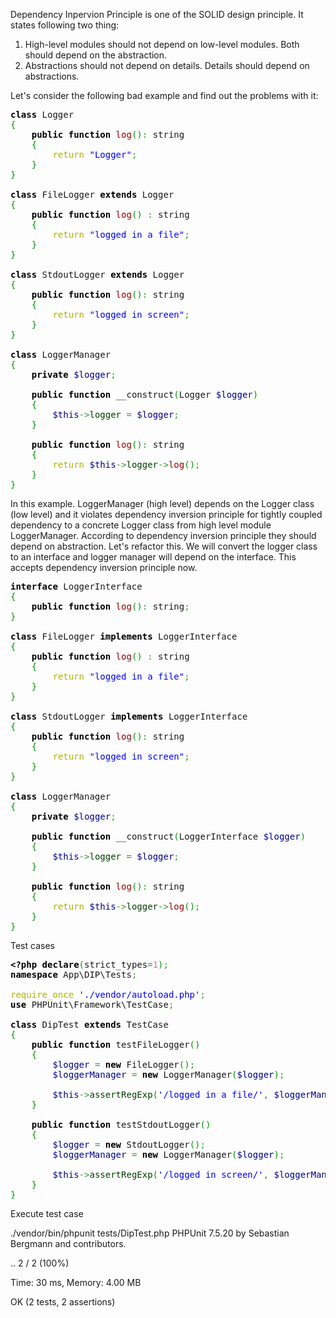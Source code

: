 
Dependency Inpervion Principle is one of the SOLID design principle. It states following two thing:
1. High-level modules should not depend on low-level modules. Both should depend on the abstraction.
2. Abstractions should not depend on details. Details should depend on abstractions.

Let's consider the following bad example and find out the problems with it:

<pre class="php" style="font-family:monospace;"><span style="color: #000000; font-weight: bold;">class</span> Logger
<span style="color: #009900;">&#123;</span>
    <span style="color: #000000; font-weight: bold;">public</span> <span style="color: #000000; font-weight: bold;">function</span> <span style="color: #990000;">log</span><span style="color: #009900;">&#40;</span><span style="color: #009900;">&#41;</span><span style="color: #339933;">:</span> string
    <span style="color: #009900;">&#123;</span>
        <span style="color: #b1b100;">return</span> <span style="color: #0000ff;">&quot;Logger&quot;</span><span style="color: #339933;">;</span>
    <span style="color: #009900;">&#125;</span>
<span style="color: #009900;">&#125;</span>
&nbsp;
<span style="color: #000000; font-weight: bold;">class</span> FileLogger <span style="color: #000000; font-weight: bold;">extends</span> Logger
<span style="color: #009900;">&#123;</span>
    <span style="color: #000000; font-weight: bold;">public</span> <span style="color: #000000; font-weight: bold;">function</span> <span style="color: #990000;">log</span><span style="color: #009900;">&#40;</span><span style="color: #009900;">&#41;</span> <span style="color: #339933;">:</span> string
    <span style="color: #009900;">&#123;</span>
        <span style="color: #b1b100;">return</span> <span style="color: #0000ff;">&quot;logged in a file&quot;</span><span style="color: #339933;">;</span>
    <span style="color: #009900;">&#125;</span>
<span style="color: #009900;">&#125;</span>
&nbsp;
<span style="color: #000000; font-weight: bold;">class</span> StdoutLogger <span style="color: #000000; font-weight: bold;">extends</span> Logger
<span style="color: #009900;">&#123;</span>
    <span style="color: #000000; font-weight: bold;">public</span> <span style="color: #000000; font-weight: bold;">function</span> <span style="color: #990000;">log</span><span style="color: #009900;">&#40;</span><span style="color: #009900;">&#41;</span><span style="color: #339933;">:</span> string
    <span style="color: #009900;">&#123;</span>
        <span style="color: #b1b100;">return</span> <span style="color: #0000ff;">&quot;logged in screen&quot;</span><span style="color: #339933;">;</span>
    <span style="color: #009900;">&#125;</span>
<span style="color: #009900;">&#125;</span>
&nbsp;
<span style="color: #000000; font-weight: bold;">class</span> LoggerManager
<span style="color: #009900;">&#123;</span>
    <span style="color: #000000; font-weight: bold;">private</span> <span style="color: #000088;">$logger</span><span style="color: #339933;">;</span>
&nbsp;
    <span style="color: #000000; font-weight: bold;">public</span> <span style="color: #000000; font-weight: bold;">function</span> __construct<span style="color: #009900;">&#40;</span>Logger <span style="color: #000088;">$logger</span><span style="color: #009900;">&#41;</span>
    <span style="color: #009900;">&#123;</span>
        <span style="color: #000088;">$this</span><span style="color: #339933;">-&gt;</span><span style="color: #004000;">logger</span> <span style="color: #339933;">=</span> <span style="color: #000088;">$logger</span><span style="color: #339933;">;</span>
    <span style="color: #009900;">&#125;</span>
&nbsp;
    <span style="color: #000000; font-weight: bold;">public</span> <span style="color: #000000; font-weight: bold;">function</span> <span style="color: #990000;">log</span><span style="color: #009900;">&#40;</span><span style="color: #009900;">&#41;</span><span style="color: #339933;">:</span> string
    <span style="color: #009900;">&#123;</span>
        <span style="color: #b1b100;">return</span> <span style="color: #000088;">$this</span><span style="color: #339933;">-&gt;</span><span style="color: #004000;">logger</span><span style="color: #339933;">-&gt;</span><span style="color: #990000;">log</span><span style="color: #009900;">&#40;</span><span style="color: #009900;">&#41;</span><span style="color: #339933;">;</span>
    <span style="color: #009900;">&#125;</span>
<span style="color: #009900;">&#125;</span></pre>

In this example. LoggerManager (high level) depends on the Logger class (low level) and it violates dependency inversion principle for tightly coupled dependency to a concrete Logger class from high level module LoggerManager. According to dependency inversion principle they should depend on abstraction. 
Let's refactor this. We will convert the logger class to an interface and logger manager will depend on the interface. This accepts dependency inversion principle now.

<pre class="php" style="font-family:monospace;"><span style="color: #000000; font-weight: bold;">interface</span> LoggerInterface
<span style="color: #009900;">&#123;</span>
    <span style="color: #000000; font-weight: bold;">public</span> <span style="color: #000000; font-weight: bold;">function</span> <span style="color: #990000;">log</span><span style="color: #009900;">&#40;</span><span style="color: #009900;">&#41;</span><span style="color: #339933;">:</span> string<span style="color: #339933;">;</span>
<span style="color: #009900;">&#125;</span>
&nbsp;
<span style="color: #000000; font-weight: bold;">class</span> FileLogger <span style="color: #000000; font-weight: bold;">implements</span> LoggerInterface
<span style="color: #009900;">&#123;</span>
    <span style="color: #000000; font-weight: bold;">public</span> <span style="color: #000000; font-weight: bold;">function</span> <span style="color: #990000;">log</span><span style="color: #009900;">&#40;</span><span style="color: #009900;">&#41;</span> <span style="color: #339933;">:</span> string
    <span style="color: #009900;">&#123;</span>
        <span style="color: #b1b100;">return</span> <span style="color: #0000ff;">&quot;logged in a file&quot;</span><span style="color: #339933;">;</span>
    <span style="color: #009900;">&#125;</span>
<span style="color: #009900;">&#125;</span>
&nbsp;
<span style="color: #000000; font-weight: bold;">class</span> StdoutLogger <span style="color: #000000; font-weight: bold;">implements</span> LoggerInterface
<span style="color: #009900;">&#123;</span>
    <span style="color: #000000; font-weight: bold;">public</span> <span style="color: #000000; font-weight: bold;">function</span> <span style="color: #990000;">log</span><span style="color: #009900;">&#40;</span><span style="color: #009900;">&#41;</span><span style="color: #339933;">:</span> string
    <span style="color: #009900;">&#123;</span>
        <span style="color: #b1b100;">return</span> <span style="color: #0000ff;">&quot;logged in screen&quot;</span><span style="color: #339933;">;</span>
    <span style="color: #009900;">&#125;</span>
<span style="color: #009900;">&#125;</span>
&nbsp;
<span style="color: #000000; font-weight: bold;">class</span> LoggerManager
<span style="color: #009900;">&#123;</span>
    <span style="color: #000000; font-weight: bold;">private</span> <span style="color: #000088;">$logger</span><span style="color: #339933;">;</span>
&nbsp;
    <span style="color: #000000; font-weight: bold;">public</span> <span style="color: #000000; font-weight: bold;">function</span> __construct<span style="color: #009900;">&#40;</span>LoggerInterface <span style="color: #000088;">$logger</span><span style="color: #009900;">&#41;</span>
    <span style="color: #009900;">&#123;</span>
        <span style="color: #000088;">$this</span><span style="color: #339933;">-&gt;</span><span style="color: #004000;">logger</span> <span style="color: #339933;">=</span> <span style="color: #000088;">$logger</span><span style="color: #339933;">;</span>
    <span style="color: #009900;">&#125;</span>
&nbsp;
    <span style="color: #000000; font-weight: bold;">public</span> <span style="color: #000000; font-weight: bold;">function</span> <span style="color: #990000;">log</span><span style="color: #009900;">&#40;</span><span style="color: #009900;">&#41;</span><span style="color: #339933;">:</span> string
    <span style="color: #009900;">&#123;</span>
        <span style="color: #b1b100;">return</span> <span style="color: #000088;">$this</span><span style="color: #339933;">-&gt;</span><span style="color: #004000;">logger</span><span style="color: #339933;">-&gt;</span><span style="color: #990000;">log</span><span style="color: #009900;">&#40;</span><span style="color: #009900;">&#41;</span><span style="color: #339933;">;</span>
    <span style="color: #009900;">&#125;</span>
<span style="color: #009900;">&#125;</span></pre>

Test cases
<pre class="php" style="font-family:monospace;"><span style="color: #000000; font-weight: bold;">&lt;?php</span> <span style="color: #000000; font-weight: bold;">declare</span><span style="color: #009900;">&#40;</span>strict_types<span style="color: #339933;">=</span><span style="color: #cc66cc;">1</span><span style="color: #009900;">&#41;</span><span style="color: #339933;">;</span>
<span style="color: #000000; font-weight: bold;">namespace</span> App\DIP\Tests<span style="color: #339933;">;</span>
&nbsp;
<span style="color: #b1b100;">require_once</span> <span style="color: #0000ff;">'./vendor/autoload.php'</span><span style="color: #339933;">;</span> 
<span style="color: #000000; font-weight: bold;">use</span> PHPUnit\Framework\TestCase<span style="color: #339933;">;</span>
&nbsp;
<span style="color: #000000; font-weight: bold;">class</span> DipTest <span style="color: #000000; font-weight: bold;">extends</span> TestCase
<span style="color: #009900;">&#123;</span>
    <span style="color: #000000; font-weight: bold;">public</span> <span style="color: #000000; font-weight: bold;">function</span> testFileLogger<span style="color: #009900;">&#40;</span><span style="color: #009900;">&#41;</span>
    <span style="color: #009900;">&#123;</span>
        <span style="color: #000088;">$logger</span> <span style="color: #339933;">=</span> <span style="color: #000000; font-weight: bold;">new</span> FileLogger<span style="color: #009900;">&#40;</span><span style="color: #009900;">&#41;</span><span style="color: #339933;">;</span>
        <span style="color: #000088;">$loggerManager</span> <span style="color: #339933;">=</span> <span style="color: #000000; font-weight: bold;">new</span> LoggerManager<span style="color: #009900;">&#40;</span><span style="color: #000088;">$logger</span><span style="color: #009900;">&#41;</span><span style="color: #339933;">;</span>
&nbsp;
        <span style="color: #000088;">$this</span><span style="color: #339933;">-&gt;</span><span style="color: #004000;">assertRegExp</span><span style="color: #009900;">&#40;</span><span style="color: #0000ff;">'/logged in a file/'</span><span style="color: #339933;">,</span> <span style="color: #000088;">$loggerManager</span><span style="color: #339933;">-&gt;</span><span style="color: #990000;">log</span><span style="color: #009900;">&#40;</span><span style="color: #009900;">&#41;</span><span style="color: #009900;">&#41;</span><span style="color: #339933;">;</span>
    <span style="color: #009900;">&#125;</span>
&nbsp;
    <span style="color: #000000; font-weight: bold;">public</span> <span style="color: #000000; font-weight: bold;">function</span> testStdoutLogger<span style="color: #009900;">&#40;</span><span style="color: #009900;">&#41;</span>
    <span style="color: #009900;">&#123;</span>
        <span style="color: #000088;">$logger</span> <span style="color: #339933;">=</span> <span style="color: #000000; font-weight: bold;">new</span> StdoutLogger<span style="color: #009900;">&#40;</span><span style="color: #009900;">&#41;</span><span style="color: #339933;">;</span>
        <span style="color: #000088;">$loggerManager</span> <span style="color: #339933;">=</span> <span style="color: #000000; font-weight: bold;">new</span> LoggerManager<span style="color: #009900;">&#40;</span><span style="color: #000088;">$logger</span><span style="color: #009900;">&#41;</span><span style="color: #339933;">;</span>
&nbsp;
        <span style="color: #000088;">$this</span><span style="color: #339933;">-&gt;</span><span style="color: #004000;">assertRegExp</span><span style="color: #009900;">&#40;</span><span style="color: #0000ff;">'/logged in screen/'</span><span style="color: #339933;">,</span> <span style="color: #000088;">$loggerManager</span><span style="color: #339933;">-&gt;</span><span style="color: #990000;">log</span><span style="color: #009900;">&#40;</span><span style="color: #009900;">&#41;</span><span style="color: #009900;">&#41;</span><span style="color: #339933;">;</span>
    <span style="color: #009900;">&#125;</span>
<span style="color: #009900;">&#125;</span></pre>
Execute test case

./vendor/bin/phpunit tests/DipTest.php 
PHPUnit 7.5.20 by Sebastian Bergmann and contributors.
 
..                                                                  2 / 2 (100%)
 
Time: 30 ms, Memory: 4.00 MB
 
OK (2 tests, 2 assertions)
 
